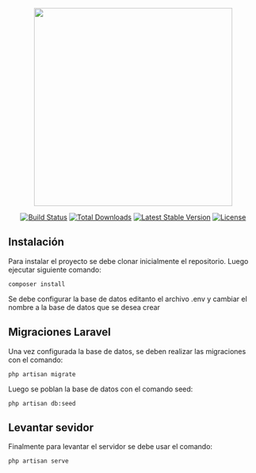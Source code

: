 <p align="center"><a href="https://laravel.com" target="_blank"><img src="https://raw.githubusercontent.com/laravel/art/master/logo-lockup/5%20SVG/2%20CMYK/1%20Full%20Color/laravel-logolockup-cmyk-red.svg" width="400"></a></p>

<p align="center">
<a href="https://travis-ci.org/laravel/framework"><img src="https://travis-ci.org/laravel/framework.svg" alt="Build Status"></a>
<a href="https://packagist.org/packages/laravel/framework"><img src="https://poser.pugx.org/laravel/framework/d/total.svg" alt="Total Downloads"></a>
<a href="https://packagist.org/packages/laravel/framework"><img src="https://poser.pugx.org/laravel/framework/v/stable.svg" alt="Latest Stable Version"></a>
<a href="https://packagist.org/packages/laravel/framework"><img src="https://poser.pugx.org/laravel/framework/license.svg" alt="License"></a>
</p>

## Instalación

Para instalar el proyecto se debe clonar inicialmente el repositorio. Luego ejecutar siguiente comando:

    composer install

Se debe configurar la base de datos editanto el archivo .env y cambiar el nombre a la base de datos que se desea crear

## Migraciones Laravel

Una vez configurada la base de datos, se deben realizar las migraciones con el comando:

    php artisan migrate
    
Luego se poblan la base de datos con el comando seed:

    php artisan db:seed


## Levantar sevidor

Finalmente para levantar el servidor se debe usar el comando:

    php artisan serve
